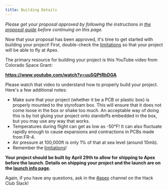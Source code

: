 ```yaml
---
title: Building Details
---
```


_Please get your proposal approved by following the instructions in
[the proposal guide](proposal) before continuing on this page._

Now that your proposal has been approved, it's time to get started with building
your project! First, double-check the [limitations](limitations) so that your
project will be able to fly at Apex.

The primary resource for building your project is this YouTube video from
Colorado Space Grant:

**https://www.youtube.com/watch?v=uuSQPtRbDGA**

Please watch that video to understand how to properly build your project. Here's
a few additional notes:

- Make sure that your project (whether it be a PCB or plastic box) is properly
  mounted to the styrofoam box. This will ensure that it does not come loose in
  the box or shake too much. An acceptable way of doing this is by hot gluing
  your project onto standoffs embedded in the box, but you may use any way that
  works.
- Temperatures during flight can get as low as -50°F! It can also fluctuate
  rapidly enough to cause expansions and contractions in PCBs made from FR-4.
- Air pressure at 100,000ft is only 1% of that at sea level (around 10mb).
- Remember the [limitations](limitations)!

**Your project should be built by April 29th to allow for shipping to Apex
before the launch. Details on shipping your project and the launch are on the
[launch info page](launch).**

Again, if you have any questions, ask in the
[#apex](https://apexhacks.org/slack-channel) channel on the Hack Club Slack!

